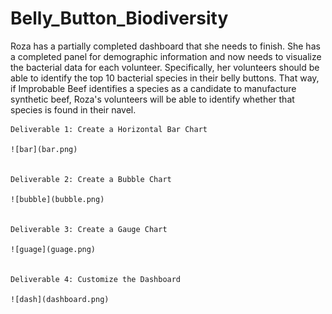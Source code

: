 # Belly_Button_Biodiversity

Roza has a partially completed dashboard that she needs to finish. She has a completed panel for demographic information and now needs to visualize the bacterial data for each volunteer. Specifically, her volunteers should be able to identify the top 10 bacterial species in their belly buttons. That way, if Improbable Beef identifies a species as a candidate to manufacture synthetic beef, Roza's volunteers will be able to identify whether that species is found in their navel.


    Deliverable 1: Create a Horizontal Bar Chart

    ![bar](bar.png)


    Deliverable 2: Create a Bubble Chart

    ![bubble](bubble.png)


    Deliverable 3: Create a Gauge Chart

    ![guage](guage.png)


    Deliverable 4: Customize the Dashboard

    ![dash](dashboard.png)


